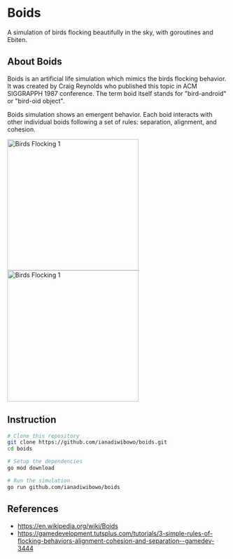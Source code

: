 # Boids

A simulation of birds flocking beautifully in the sky, with goroutines and Ebiten.

## About Boids

Boids is an artificial life simulation which mimics the birds flocking behavior. It was created by Craig Reynolds who published this topic in ACM SIGGRAPPH 1987 conference. The term boid itself stands for "bird-android" or "bird-oid object".

Boids simulation shows an emergent behavior. Each boid interacts with other individual boids following a set of rules: separation, alignment, and cohesion.

<img src="https://upload.wikimedia.org/wikipedia/commons/thumb/c/cd/Starling_flock_with_nearby_predator.jpg/872px-Starling_flock_with_nearby_predator.jpg" height="300" alt="Birds Flocking 1">

<img src="https://upload.wikimedia.org/wikipedia/commons/9/92/Sort_sol_pdfnet.jpg" height="300" alt="Birds Flocking 1">

## Instruction

```bash
# Clone this repository
git clone https://github.com/ianadiwibowo/boids.git
cd boids

# Setup the dependencies
go mod download

# Run the simulation
go run github.com/ianadiwibowo/boids
```

## References

- https://en.wikipedia.org/wiki/Boids
- https://gamedevelopment.tutsplus.com/tutorials/3-simple-rules-of-flocking-behaviors-alignment-cohesion-and-separation--gamedev-3444
